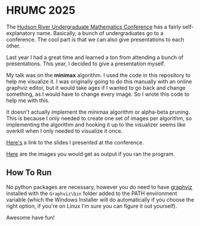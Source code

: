 # HRUMC 2025

The [Hudson River Undergraduate Mathematics Conference](https://sites.google.com/view/hrumc) has a fairly self-explanatory name. Basically, a bunch of undergraduates go to a conference. The cool part is that we can also give presentations to each other.

Last year I had a great time and learned a ton from attending a bunch of presentations. This year, I decided to give a presentation myself.

My talk was on the **minimax** algorithm. I used the code in this repository to help me visualize it. I was originally going to do this manually with an online graphviz editor, but it would take ages if I wanted to go back and change something, as I would have to change every image. So I wrote this code to help me with this.

It doesn't actually implement the minimax algorithm or alpha-beta pruning. This is because I only needed to create one set of images per algorithm, so implementing the algorithm and hooking it up to the visualizer seems like overkill when I only needed to visualize it once.

[Here's](https://docs.google.com/presentation/d/1meLMQG2bs-70P7D5bQUR7LbV_eX2IyHiOageeqeiqT4/edit?usp=sharing) a link to the slides I presented at the conference.

[Here](./example) are the images you would get as output if you ran the program.

## How To Run

No python packages are necessary, however you do need to have [graphviz](https://graphviz.org/download/) installed with the `Graphviz\bin` folder added to the PATH environment variable (which the Windows Installer will do automatically if you choose the right option, if you're on Linux I'm sure you can figure it out yourself).

Awesome have fun!
